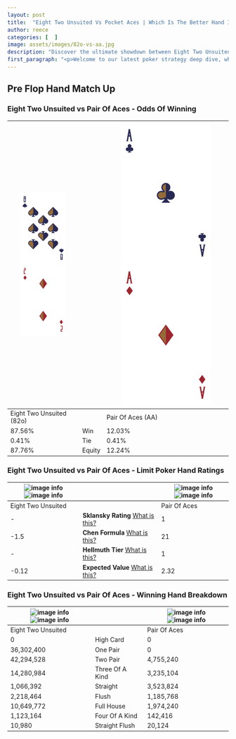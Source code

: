 ```yaml
---
layout: post
title:  "Eight Two Unsuited Vs Pocket Aces | Which Is The Better Hand In Poker? A Complete Guide"
author: reece
categories: [  ]
image: assets/images/82o-vs-aa.jpg
description: "Discover the ultimate showdown between Eight Two Unsuited and Pair Of Aces in poker! Uncover the odds, strategies, and scenarios where one hand triumphs over the other. Get ready to up your poker game with this thrilling analysis."
first_paragraph: "<p>Welcome to our latest poker strategy deep dive, where we're pitting two distinct hands against each other in a high-stakes showdown: Eight Two Unsuited vs Pair Of Aces.</p><p>In the dynamic world of poker, every decision counts, and knowing which hand holds the upper hand is key to your success at the table.</p><p>In this article, we'll dissect these two hands, explore the scenarios where one dominates the other, and equip you with the knowledge to make strategic choices that can tip the odds in your favor.</p><p>Get ready to unravel the intriguing dynamics of these poker hands and elevate your game to new heights.</p>"
---
```




[comment]: # (sp0)

## Pre Flop Hand Match Up

<div class="table hand-ratings" markdown="1"> 



### Eight Two Unsuited vs Pair Of Aces - Odds Of Winning


    
| ![image info](assets/images/hand1/8.png) ![image info](assets/images/hand1/2o.png) |  | ![image info](assets/images/hand2/A.png) ![image info](assets/images/hand2/Ao.png) |
| -------- | -------- | -------- |
| Eight Two Unsuited (82o) |  | Pair Of Aces (AA) |
| 87.56% | Win | 12.03% |
| 0.41% | Tie | 0.41% |
| 87.76% | Equity | 12.24% |




[comment]: # (sp1)



### Eight Two Unsuited vs Pair Of Aces - Limit Poker Hand Ratings


    
| ![image info](https://www.riverpairs.com/assets/images/hand1/8.png) ![image info](https://www.riverpairs.com/assets/images/hand1/2o.png) |  | ![image info](https://www.riverpairs.com/assets/images/hand2/A.png) ![image info](https://www.riverpairs.com/assets/images/hand2/Ao.png) |
| -------- | -------- | -------- |
| Eight Two Unsuited |  | Pair Of Aces |
| - | **Sklansky Rating** [What is this?](/sklansky-rating-explained) | 1 |
| -1.5 | **Chen Formula** [What is this?](/chen-formula-explained) | 21 |
| - | **Hellmuth Tier** [What is this?](/Hellmuth-tier-explained) | 1 |
| -0.12 | **Expected Value** [What is this?](/expected-value-explained) | 2.32 |




[comment]: # (sp2)



### Eight Two Unsuited vs Pair Of Aces - Winning Hand Breakdown


    
| ![image info](https://www.riverpairs.com/assets/images/hand1/8.png) ![image info](https://www.riverpairs.com/assets/images/hand1/2o.png) |  | ![image info](https://www.riverpairs.com/assets/images/hand2/A.png) ![image info](https://www.riverpairs.com/assets/images/hand2/Ao.png) |
| -------- | -------- | -------- |
| Eight Two Unsuited |  | Pair Of Aces |
| 0 | High Card | 0 |
| 36,302,400 | One Pair | 0 |
| 42,294,528 | Two Pair | 4,755,240 |
| 14,280,984 | Three Of A Kind | 3,235,104 |
| 1,066,392 | Straight | 3,523,824 |
| 2,218,464 | Flush | 1,185,768 |
| 10,649,772 | Full House | 1,974,240 |
| 1,123,164 | Four Of A Kind | 142,416 |
| 10,980 | Straight Flush | 20,124 |




[comment]: # (sp3)



</div>

[comment]: # (sp4)



[comment]: # (sp5)

